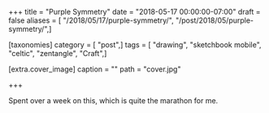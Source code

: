 +++
title = "Purple Symmetry"
date = "2018-05-17 00:00:00-07:00"
draft = false
aliases = [ "/2018/05/17/purple-symmetry/", "/post/2018/05/purple-symmetry/",]

[taxonomies]
category = [ "post",]
tags = [ "drawing", "sketchbook mobile", "celtic", "zentangle", "Craft",]

[extra.cover_image]
caption = ""
path = "cover.jpg"

+++

Spent over a week on this, which is quite the marathon for me.
<!--more-->